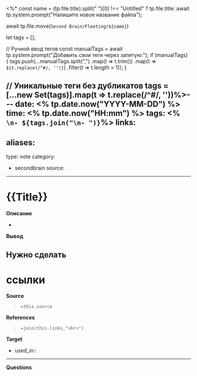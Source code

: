 <%*
const name = (tp.file.title).split(" ")[0] !== "Untitled" ? tp.file.title: await tp.system.prompt("Напишите новое название файла");

await tp.file.move(`Second Brain/Fleeting/${name}`)

let tags = [];


// Ручной ввод тегов
const manualTags = await tp.system.prompt("Добавить свои теги через запятую:");
if (manualTags) {
    tags.push(...manualTags.split(",")
        .map(t => t.trim())
        .map(t => `${t.replace(/^#/, '')}`) 
        .filter(t => t.length > 1));
}


// Уникальные теги без дубликатов
tags = [...new Set(tags)].map(t => t.replace(/^#/, ''))%>---
date: <% tp.date.now("YYYY-MM-DD") %>
time: <% tp.date.now("HH:mm") %>
tags: <% `\n- ${tags.join("\n- ")}`%>
links: 
-
aliases: 
-
type: note
category: 
- secondbrain
source: 
---
# {{Title}}

**Описание**
<!-- Main content in body of my note  -->
- 

**Вывод**
<!-- Supporting content in tail of my note  -->


**Нужно сделать**
- 


# ссылки

**Source**
>`=this.source`

**References**
>`=join(this.links,"<br>")`

**Target**
<!-- Link to project note or externaly published content. -->
- used_in::

---

**Questions**

